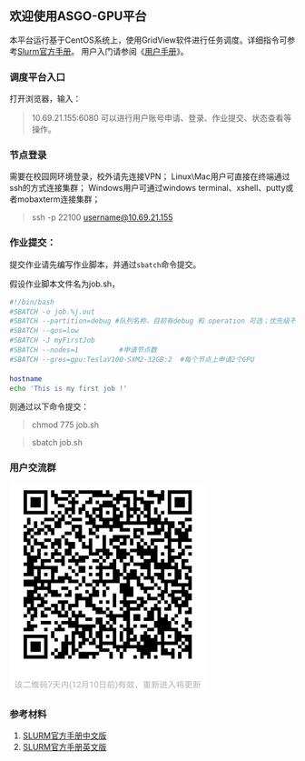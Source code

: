 ## 欢迎使用ASGO-GPU平台
本平台运行基于CentOS系统上，使用GridView软件进行任务调度。详细指令可参考[Slurm官方手册](https://slurm.schedmd.com/quickstart.html)。
用户入门请参阅《[用户手册](用户手册.pdf)》。

### 调度平台入口
打开浏览器，输入：
> 10.69.21.155:6080
可以进行用户账号申请、登录、作业提交、状态查看等操作。

### 节点登录
需要在校园网环境登录，校外请先连接VPN； Linux\Mac用户可直接在终端通过ssh的方式连接集群； Windows用户可通过windows terminal、xshell、putty或者mobaxterm连接集群；
> ssh -p 22100 username@10.69.21.155


### 作业提交：
提交作业请先编写作业脚本，并通过`sbatch`命令提交。

假设作业脚本文件名为job.sh，
```bash
#!/bin/bash
#SBATCH -o job.%j.out
#SBATCH --partition=debug #队列名称，目前有debug 和 operation 可选；优先级不同
#SBATCH --qos=low
#SBATCH -J myFirstJob
#SBATCH --nodes=1          #申请节点数
#SBATCH --gres=gpu:TeslaV100-SXM2-32GB:2  #每个节点上申请2个GPU

hostname
echo 'This is my first job !'
```
则通过以下命令提交：
> chmod 775 job.sh

> sbatch job.sh

### 用户交流群
![ASGO-GPU用户群](qr.bmp "限时有效")

<!-- Markdown is a lightweight and easy-to-use syntax for styling your writing. It includes conventions for -->

<!-- ```markdown
Syntax highlighted code block

# Header 1
## Header 2
### Header 3

- Bulleted
- List

1. Numbered
2. List

**Bold** and _Italic_ and `Code` text

[Link](url) and ![Image](src)
```

For more details see [GitHub Flavored Markdown](https://guides.github.com/features/mastering-markdown/).

### Jekyll Themes

Your Pages site will use the layout and styles from the Jekyll theme you have selected in your [repository settings](https://github.com/asgogpu/asgogpu.github.io/settings). The name of this theme is saved in the Jekyll `_config.yml` configuration file.

### Support or Contact

Having trouble with Pages? Check out our [documentation](https://docs.github.com/categories/github-pages-basics/) or [contact support](https://github.com/contact) and we’ll help you sort it out.

 -->
### 参考材料
1. [SLURM官方手册中文版](https://docs.slurm.cn/users/)
1. [SLURM官方手册英文版](https://slurm.schedmd.com/documentation.html)
